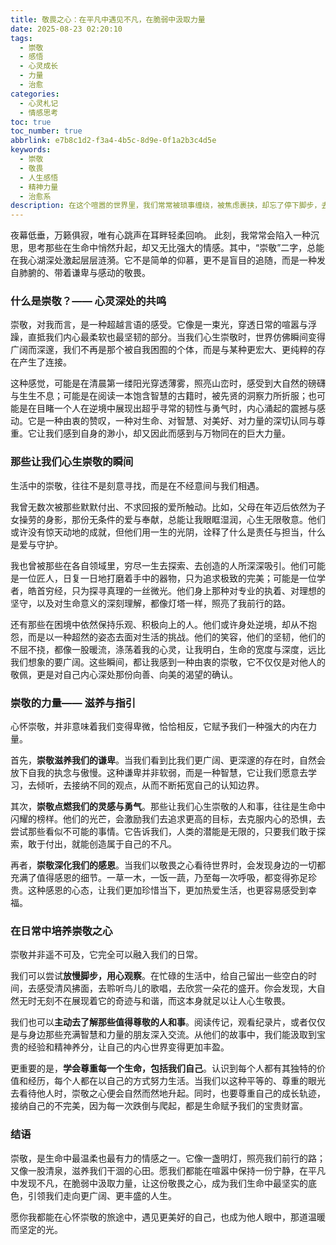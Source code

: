 ```yaml
---
title: 敬畏之心：在平凡中遇见不凡，在脆弱中汲取力量
date: 2025-08-23 02:20:10
tags:
  - 崇敬
  - 感悟
  - 心灵成长
  - 力量
  - 治愈
categories:
  - 心灵札记
  - 情感思考
toc: true
toc_number: true
abbrlink: e7b8c1d2-f3a4-4b5c-8d9e-0f1a2b3c4d5e
keywords:
  - 崇敬
  - 敬畏
  - 人生感悟
  - 精神力量
  - 治愈系
description: 在这个喧嚣的世界里，我们常常被琐事缠绕，被焦虑裹挟，却忘了停下脚步，去感受那些能触动灵魂深处的“崇敬”。它不是遥不可及的宏大叙事，而是藏匿于日常的微光，是面对生命韧性时的震撼，是感受自然伟力时的谦卑。今天，我想与你一同探寻这份珍贵的情感，它如何滋养我们的内心，指引我们前行，并最终让我们在平凡中，遇见不凡的自己。
---
```


夜幕低垂，万籁俱寂，唯有心跳声在耳畔轻柔回响。
此刻，我常常会陷入一种沉思，思考那些在生命中悄然升起，却又无比强大的情感。其中，“崇敬”二字，总能在我心湖深处激起层层涟漪。它不是简单的仰慕，更不是盲目的追随，而是一种发自肺腑的、带着谦卑与感动的敬畏。

### 什么是崇敬？—— 心灵深处的共鸣

崇敬，对我而言，是一种超越言语的感受。它像是一束光，穿透日常的喧嚣与浮躁，直抵我们内心最柔软也最坚韧的部分。当我们心生崇敬时，世界仿佛瞬间变得广阔而深邃，我们不再是那个被自我困囿的个体，而是与某种更宏大、更纯粹的存在产生了连接。

这种感觉，可能是在清晨第一缕阳光穿透薄雾，照亮山峦时，感受到大自然的磅礴与生生不息；可能是在阅读一本饱含智慧的古籍时，被先贤的洞察力所折服；也可能是在目睹一个人在逆境中展现出超乎寻常的韧性与勇气时，内心涌起的震撼与感动。它是一种由衷的赞叹，一种对生命、对智慧、对美好、对力量的深切认同与尊重。它让我们感到自身的渺小，却又因此而感到与万物同在的巨大力量。

### 那些让我们心生崇敬的瞬间

生活中的崇敬，往往不是刻意寻找，而是在不经意间与我们相遇。

我曾无数次被那些默默付出、不求回报的爱所触动。比如，父母在年迈后依然为子女操劳的身影，那份无条件的爱与奉献，总能让我眼眶湿润，心生无限敬意。他们或许没有惊天动地的成就，但他们用一生的光阴，诠释了什么是责任与担当，什么是爱与守护。

我也曾被那些在各自领域里，穷尽一生去探索、去创造的人所深深吸引。他们可能是一位匠人，日复一日地打磨着手中的器物，只为追求极致的完美；可能是一位学者，皓首穷经，只为探寻真理的一丝微光。他们身上那种对专业的执着、对理想的坚守，以及对生命意义的深刻理解，都像灯塔一样，照亮了我前行的路。

还有那些在困境中依然保持乐观、积极向上的人。他们或许身处逆境，却从不抱怨，而是以一种超然的姿态去面对生活的挑战。他们的笑容，他们的坚韧，他们的不屈不挠，都像一股暖流，涤荡着我的心灵，让我明白，生命的宽度与深度，远比我们想象的要广阔。这些瞬间，都让我感到一种由衷的崇敬，它不仅仅是对他人的敬佩，更是对自己内心深处那份向善、向美的渴望的确认。

### 崇敬的力量—— 滋养与指引

心怀崇敬，并非意味着我们变得卑微，恰恰相反，它赋予我们一种强大的内在力量。

首先，**崇敬滋养我们的谦卑**。当我们看到比我们更广阔、更深邃的存在时，自然会放下自我的执念与傲慢。这种谦卑并非软弱，而是一种智慧，它让我们愿意去学习，去倾听，去接纳不同的观点，从而不断拓宽自己的认知边界。

其次，**崇敬点燃我们的灵感与勇气**。那些让我们心生崇敬的人和事，往往是生命中闪耀的榜样。他们的光芒，会激励我们去追求更高的目标，去克服内心的恐惧，去尝试那些看似不可能的事情。它告诉我们，人类的潜能是无限的，只要我们敢于探索，敢于付出，就能创造属于自己的不凡。

再者，**崇敬深化我们的感恩**。当我们以敬畏之心看待世界时，会发现身边的一切都充满了值得感恩的细节。一草一木，一饭一蔬，乃至每一次呼吸，都变得弥足珍贵。这种感恩的心态，让我们更加珍惜当下，更加热爱生活，也更容易感受到幸福。

### 在日常中培养崇敬之心

崇敬并非遥不可及，它完全可以融入我们的日常。

我们可以尝试**放慢脚步，用心观察**。在忙碌的生活中，给自己留出一些空白的时间，去感受清风拂面，去聆听鸟儿的歌唱，去欣赏一朵花的盛开。你会发现，大自然无时无刻不在展现着它的奇迹与和谐，而这本身就足以让人心生敬畏。

我们也可以**主动去了解那些值得尊敬的人和事**。阅读传记，观看纪录片，或者仅仅是与身边那些充满智慧和力量的朋友深入交流。从他们的故事中，我们能汲取到宝贵的经验和精神养分，让自己的内心世界变得更加丰盈。

更重要的是，**学会尊重每一个生命，包括我们自己**。认识到每个人都有其独特的价值和经历，每个人都在以自己的方式努力生活。当我们以这种平等的、尊重的眼光去看待他人时，崇敬之心便会自然而然地升起。同时，也要尊重自己的成长轨迹，接纳自己的不完美，因为每一次跌倒与爬起，都是生命赋予我们的宝贵财富。

### 结语

崇敬，是生命中最温柔也最有力的情感之一。它像一盏明灯，照亮我们前行的路；又像一股清泉，滋养我们干涸的心田。愿我们都能在喧嚣中保持一份宁静，在平凡中发现不凡，在脆弱中汲取力量，让这份敬畏之心，成为我们生命中最坚实的底色，引领我们走向更广阔、更丰盛的人生。

愿你我都能在心怀崇敬的旅途中，遇见更美好的自己，也成为他人眼中，那道温暖而坚定的光。